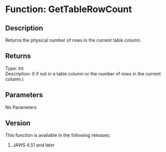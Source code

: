 # Function: GetTableRowCount

## Description

Returns the physical number of rows in the current table column.

## Returns

Type: Int\
Description: 0 if not in a table column or the number of rows in the
current column.\

## Parameters

No Parameters

## Version

This function is available in the following releases:

1.  JAWS 4.51 and later
